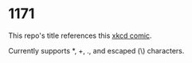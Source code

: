 1171
====

This repo's title references this [xkcd comic](http://m.xkcd.com/1171).

Currently supports \*, +, ., and escaped (\\) characters.
